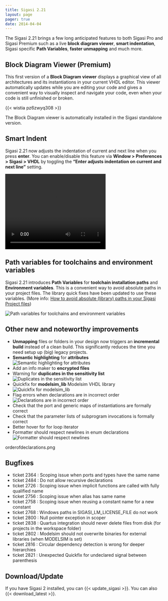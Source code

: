 ```yaml
---
title: Sigasi 2.21
layout: page
pager: true
date: 2014-04-04 
---
```


The Sigasi 2.21 brings a few long anticipated features to both Sigasi
Pro and Sigasi Premium such as a live **block diagram viewer**, **smart
indentation**, Sigasi specific **Path Variables**, **faster unmapping**
and much more.

Block Diagram Viewer (Premium)
------------------------------

This first version of a **Block Diagram viewer** displays a graphical
view of all architectures and its instantiations in your current VHDL
editor. This viewer automatically updates while you are editing your
code and gives a convenient way to visually inspect and navigate your
code, even when your code is still unfinished or broken.

{{< wistia pz6zwyq308 >}}

The Block Diagram viewer is automatically installed in the Sigasi standalone version.

Smart Indent
------------

Sigasi 2.21 now adjusts the indentation of current and next line when
you press **enter**. You can enable/disable this feature via **Window \>
Preferences \> Sigasi \> VHDL** by toggling the **“Enter adjusts
indentation on current and next line”**
setting.<span class="inline inline-center">

<video width="320" height="240" autoplay="autoplay" loop="true">
<source src="/img/releasenotes/2.21/smart_indent.mp4" type="video/mp4" />
Your browser does not support the video tag.
</video>
</span>

Path variables for toolchains and environment variables
-------------------------------------------------------

Sigasi 2.21 introduces **Path Variables** for **toolchain installation
paths** and **Environment variables**. This is a convenient way to avoid
absolute paths in your project files. The library quick fixes have been
updated to use these variables. (More info: [How to avoid absolute (library) paths in your Sigasi Project files](/tech/how-avoid-absolute-library-paths-your-sigasi-project-files))

![Path variables for toolchains and environment variables](/img/releasenotes/2.21/pathvariablestoolchain.png "Path variables for toolchains and environment variables")

Other new and noteworthy improvements
-------------------------------------

-   **Unmapping** files or folders in your design now triggers an
    **incremental build** instead of a clean build. This significantly
    reduces the time you need setup up (big) legacy projects.
-   **Semantic highlighting** for **attributes**
    ![Semantic highlighting for attributes](/img/releasenotes/2.21/attributesemantichighlighting.png "Semantic highlighting for attributes")
-   Add an info maker to **encrypted files**
-   Warning for **duplicates in the sensitivity list**
	![Duplicates in the sensitivity list](/img/releasenotes/2.21/duplicate_in_sensitivity_list.png "Duplicates in the sensitivity list")
-   Quickfix for **modelsim\_lib** Modelsim VHDL library
    ![Quickfix for modelsim_lib](/img/releasenotes/2.21/modelsim_lib_quickfix.png "Quickfix for modelsim_lib")
-   Flag errors when declarations are in incorrect order
	![Declarations are in incorrect order](/img/releasenotes/2.21/orderofdeclarations.png "Declarations are in incorrect order")
-   Check that the port and generic maps of instantiations are formally correct
-   Check that the parameter lists of subprogram invocations is formally correct
-   Better hover for for loop iterator
-   Formatter should respect newlines in enum declarations
    ![Formatter should respect newlines](/img/releasenotes/2.21/formatenums.png "Formatter should respect newlines")


orderofdeclarations.png

Bugfixes
--------

-   ticket 2364 : Scoping issue when ports and types have the same name
-   ticket 2484 : Do not allow recursive declarations
-   ticket 2726 : Scoping issue when implicit functions are called with
    fully qualified name
-   ticket 2756 : Scoping issue when alias has same name
-   ticket 2758 : Scoping issue when reusing a constant name for a new
    constant
-   ticket 2768 : Windows paths in SIGASI\_LM\_LICENSE\_FILE do not work
-   ticket 2800 : Null pointer exception in scoper
-   ticket 2838 : Quartus integration should never delete files from
    disk (for projects in the workspace folder)
-   ticket 2802 : Modelsim should not overwrite binaries for external
    libraries (when MODELSIM is set)
-   ticket 2816 : Circular dependency detection is wrong for deeper
    hierarchies
-   ticket 2821 : Unexpected Quickfix for undeclared signal between
    parenthesis

Download/Update
---------------

If you have Sigasi 2 installed, you can {{< update_sigasi >}}. You can also {{< download_latest >}}.
